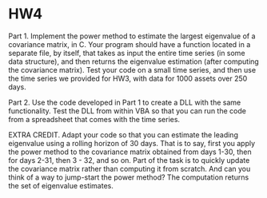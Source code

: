 # HW4

Part 1. Implement the power method to estimate the largest eigenvalue of a covariance matrix, in C. Your program should have a function located in a separate file, by itself, that takes as input the entire time series (in some data structure), and then returns the eigenvalue estimation (after computing the covariance matrix). Test your code on a small time series, and then use the time series we provided for HW3, with data for 1000 assets over 250 days.

Part 2. Use the code developed in Part 1 to create a DLL with the same functionality. Test the DLL from within VBA so that you can run the code from a spreadsheet that comes with the time series.

EXTRA CREDIT. Adapt your code so that you can estimate the leading eigenvalue using a rolling horizon of 30 days. That is to say, first you apply the power method to the covariance matrix obtained from days 1-30, then for days 2-31, then 3 - 32, and so on. Part of the task is to quickly update the covariance matrix rather than computing it from scratch. And can you think of a way to jump-start the power method? The computation returns the set of eigenvalue estimates.

